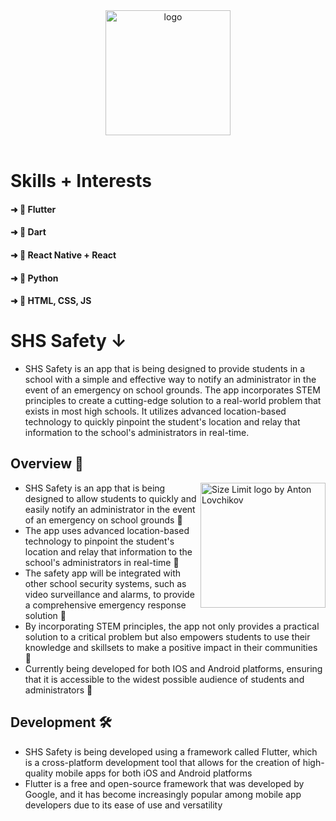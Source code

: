 <div align="center">

  <img src="https://user-images.githubusercontent.com/128609917/231065561-1c996888-321d-4ef4-a7e9-3bdc6edf2f94.png" alt="logo" width="200" height="auto" />
 
</div>

<br />
 
# Skills + Interests

#### ➜ 📱 Flutter
#### ➜ 🎯 Dart
#### ➜ 🔩 React Native + React
#### ➜ 🐍 Python
#### ➜ 🎨 HTML, CSS, JS

# SHS Safety ↓

<p align="center">

* SHS Safety is an app that is being designed to provide students in a school with a simple and effective way to notify an administrator in the event of an emergency on school grounds. The app incorporates STEM principles to create a cutting-edge solution to a real-world problem that exists in most high schools. It utilizes advanced location-based technology to quickly pinpoint the student's location and relay that information to the school's administrators in real-time. 

</p>
    
## Overview 👀 

<div>

<img src="https://user-images.githubusercontent.com/128609917/231061533-cbbdbad4-9f98-43ed-bd73-03104e5741b8.png" align="right" alt="Size Limit logo by Anton Lovchikov" width="200">

* SHS Safety is an app that is being designed to allow students to quickly and easily notify an administrator in the event of an emergency on school grounds 🏫 
* The app uses advanced location-based technology to pinpoint the student's location and relay that information to the school's administrators in real-time 📍 
* The safety app will be integrated with other school security systems, such as video surveillance and alarms, to provide a comprehensive emergency response solution 🚨 
* By incorporating STEM principles, the app not only provides a practical solution to a critical problem but also empowers students to use their knowledge and skillsets to make a positive impact in their communities 🧠 
* Currently being developed for both IOS and Android platforms, ensuring that it is accessible to the widest possible audience of students and administrators 📱 

## Development 🛠️ 

* SHS Safety is being developed using a framework called Flutter, which is a cross-platform development tool that allows for the creation of high-quality mobile apps for both iOS and Android platforms
* Flutter is a free and open-source framework that was developed by Google, and it has become increasingly popular among mobile app developers due to its ease of use and versatility 

</div>






